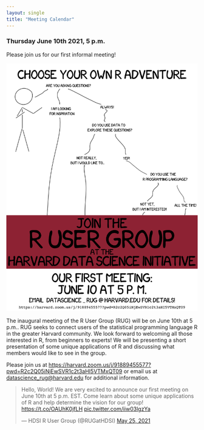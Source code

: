 ```yaml
---
layout: single
title: "Meeting Calendar"
---
```


### Thursday June 10th 2021, 5 p.m. 

Please join us for our first informal meeting! 

<a href="https://raw.githubusercontent.com/RUG-at-HDSI/meeting_materials/master/2021_06_10/flyer.pdf">
<img src="/assets/images/2021_06_10_flyer.png" />
</a>

The inaugural meeting of the R User Group (RUG) will be on June 10th at 5 p.m..
RUG seeks to connect users of the statistical programming language R in the
greater Harvard community. We look forward to welcoming all those interested in
R, from beginners to experts! We will be presenting a short presentation of
some unique applications of R and discussing what members would like to see in
the group. 

Please join us at
<https://harvard.zoom.us/j/91889455577?pwd=R2c2Q05iNjEwSVR1c2t3aHI5VTMxQT09> or
email us at <datascience_rug@harvard.edu> for additional information.

<blockquote class="twitter-tweet"><p lang="en" dir="ltr">Hello, World! We are very excited to announce our first meeting on June 10th at 5 p.m. EST. Come learn about some unique applications of R and help determine the vision for our group! <a href="https://t.co/OAUhK0jfLH">https://t.co/OAUhK0jfLH</a> <a href="https://t.co/iiw03lgzYa">pic.twitter.com/iiw03lgzYa</a></p>&mdash; HDSI R User Group (@RUGatHDSI) <a href="https://twitter.com/RUGatHDSI/status/1397258982251712512?ref_src=twsrc%5Etfw">May 25, 2021</a></blockquote> <script async src="https://platform.twitter.com/widgets.js" charset="utf-8"></script> 

